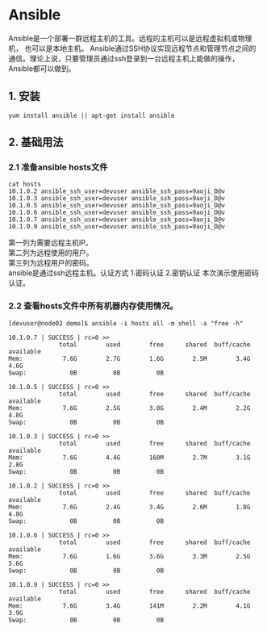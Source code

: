 # Ansible
Ansible是一个部署一群远程主机的工具。远程的主机可以是远程虚拟机或物理机， 也可以是本地主机。
Ansible通过SSH协议实现远程节点和管理节点之间的通信。理论上说，只要管理员通过ssh登录到一台远程主机上能做的操作，Ansible都可以做到。
## 1. 安装
```
yum install ansible || apt-get install ansible
```
## 2. 基础用法
### 2.1 准备ansible hosts文件  
```
cat hosts
10.1.0.2 ansible_ssh_user=devuser ansible_ssh_pass=9aoji_D@v
10.1.0.3 ansible_ssh_user=devuser ansible_ssh_pass=9aoji_D@v
10.1.0.5 ansible_ssh_user=devuser ansible_ssh_pass=9aoji_D@v
10.1.0.6 ansible_ssh_user=devuser ansible_ssh_pass=9aoji_D@v
10.1.0.7 ansible_ssh_user=devuser ansible_ssh_pass=9aoji_D@v
10.1.0.9 ansible_ssh_user=devuser ansible_ssh_pass=9aoji_D@v
```
第一列为需要远程主机IP。    
第二列为远程使用的用户。        
第三列为远程用户的密码。       
ansible是通过ssh远程主机。认证方式 1.密码认证 2.密钥认证 本次演示使用密码认证。  

### 2.2 查看hosts文件中所有机器内存使用情况。
```
[devuser@node02 demo]$ ansible -i hosts all -m shell -a "free -h"

10.1.0.7 | SUCCESS | rc=0 >>
              total        used        free      shared  buff/cache   available
Mem:           7.6G        2.7G        1.6G        2.5M        3.4G        4.6G
Swap:            0B          0B          0B

10.1.0.5 | SUCCESS | rc=0 >>
              total        used        free      shared  buff/cache   available
Mem:           7.6G        2.5G        3.0G        2.4M        2.2G        4.8G
Swap:            0B          0B          0B

10.1.0.3 | SUCCESS | rc=0 >>
              total        used        free      shared  buff/cache   available
Mem:           7.6G        4.4G        160M        2.7M        3.1G        2.8G
Swap:            0B          0B          0B

10.1.0.2 | SUCCESS | rc=0 >>
              total        used        free      shared  buff/cache   available
Mem:           7.6G        2.4G        3.4G        2.6M        1.8G        4.8G
Swap:            0B          0B          0B

10.1.0.6 | SUCCESS | rc=0 >>
              total        used        free      shared  buff/cache   available
Mem:           7.6G        1.6G        3.6G        3.3M        2.5G        5.6G
Swap:            0B          0B          0B

10.1.0.9 | SUCCESS | rc=0 >>
              total        used        free      shared  buff/cache   available
Mem:           7.6G        3.4G        141M        2.2M        4.1G        3.9G
Swap:            0B          0B          0B

```
